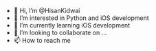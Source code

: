 - 👋 Hi, I’m @HisanKidwai
- 👀 I’m interested in Python and iOS development
- 🌱 I’m currently learning iOS development
- 💞️ I’m looking to collaborate on ...
- 📫 How to reach me 

<!---
HisanKidwai/HisanKidwai is a ✨ special ✨ repository because its `README.md` (this file) appears on your GitHub profile.
You can click the Preview link to take a look at your changes.
--->
